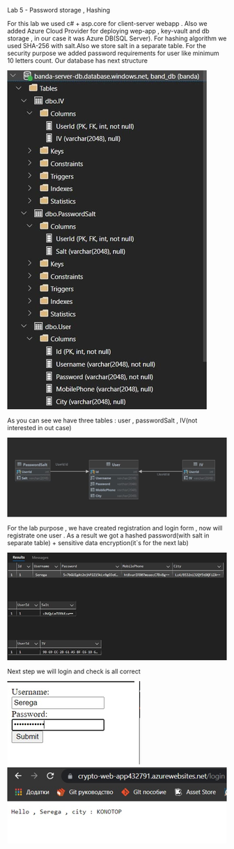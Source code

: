 ﻿Lab 5 - Password storage , Hashing

For this lab we used c# + asp.core for client-server webapp . Also we added Azure Cloud Provider for deploying wep-app 
, key-vault and db storage , in our case it was Azure DB(SQL Server). For hashing algorithm we used SHA-256 with salt.Also we store salt in a separate table.
For the security purpose we added password requirements for user like minimum 10 letters count.
Our database has next structure 

![alt text](../WebApplication/Properties/ReportImages/db-structure.jpg)

As you can see we have three tables : user , passwordSalt , IV(not interested in out case)

![alt text](../WebApplication/Properties/ReportImages/db-view.jpg)

For the lab purpose , we have created registration and login form , now  will registrate one user . 
As a result we got a hashed password(with salt in separate table) + sensitive data encryption(it`s for the next lab)

![alt text](../WebApplication/Properties/ReportImages/db-screenshot.jpg)

Next step we will login and check is all correct

![alt text](../WebApplication/Properties/ReportImages/login-form.jpg)
![alt text](../WebApplication/Properties/ReportImages/login-result.jpg)
